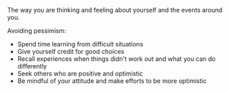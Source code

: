 The way you are thinking and feeling about yourself and the events around you.

Avoiding pessimism:
- Spend time learning from difficult situations
- Give yourself credit for good choices
- Recall experiences when things didn't work out and what you can do differently
- Seek others who are positive and optimistic
- Be mindful of your attitude and make efforts to be more optimistic